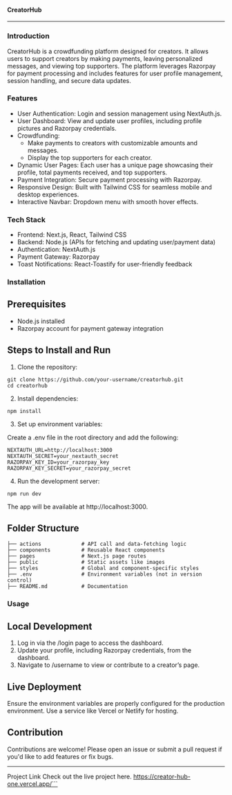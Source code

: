 #### CreatorHub

---

### Introduction

CreatorHub is a crowdfunding platform designed for creators. It allows users to support creators by making payments, leaving personalized messages, and viewing top supporters. The platform leverages Razorpay for payment processing and includes features for user profile management, session handling, and secure data updates.

### Features
- User Authentication: Login and session management using NextAuth.js.
- User Dashboard: View and update user profiles, including profile pictures and Razorpay credentials.
- Crowdfunding:
  - Make payments to creators with customizable amounts and messages.
  - Display the top supporters for each creator.
- Dynamic User Pages: Each user has a unique page showcasing their profile, total payments received, and top supporters.
- Payment Integration: Secure payment processing with Razorpay.
- Responsive Design: Built with Tailwind CSS for seamless mobile and desktop experiences.
- Interactive Navbar: Dropdown menu with smooth hover effects.

### Tech Stack
- Frontend: Next.js, React, Tailwind CSS
- Backend: Node.js (APIs for fetching and updating user/payment data)
- Authentication: NextAuth.js
- Payment Gateway: Razorpay
- Toast Notifications: React-Toastify for user-friendly feedback

### Installation

## Prerequisites
- Node.js installed
- Razorpay account for payment gateway integration

## Steps to Install and Run
1. Clone the repository:

```
git clone https://github.com/your-username/creatorhub.git  
cd creatorhub
```

2. Install dependencies:

```
npm install  
```

3. Set up environment variables:

Create a .env file in the root directory and add the following:

```
NEXTAUTH_URL=http://localhost:3000  
NEXTAUTH_SECRET=your_nextauth_secret  
RAZORPAY_KEY_ID=your_razorpay_key  
RAZORPAY_KEY_SECRET=your_razorpay_secret  
```

4. Run the development server:

```
npm run dev  
```

The app will be available at http://localhost:3000.

## Folder Structure

```plaintext
├── actions             # API call and data-fetching logic  
├── components          # Reusable React components  
├── pages               # Next.js page routes  
├── public              # Static assets like images  
├── styles              # Global and component-specific styles  
├── .env                # Environment variables (not in version control)  
├── README.md           # Documentation  
```

### Usage
## Local Development
1. Log in via the /login page to access the dashboard.
2. Update your profile, including Razorpay credentials, from the dashboard.
3. Navigate to /username to view or contribute to a creator’s page.

## Live Deployment
Ensure the environment variables are properly configured for the production environment. Use a service like Vercel or Netlify for hosting.

## Contribution
Contributions are welcome! Please open an issue or submit a pull request if you'd like to add features or fix bugs.

---

Project Link
Check out the live project here. https://creator-hub-one.vercel.app/```